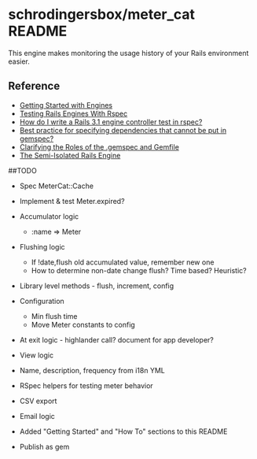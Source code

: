 # schrodingersbox/meter_cat README

This engine makes monitoring the usage history of your Rails environment easier.

## Reference

 * [Getting Started with Engines](http://edgeguides.rubyonrails.org/engines.html)
 * [Testing Rails Engines With Rspec](http://whilefalse.net/2012/01/25/testing-rails-engines-rspec/)
 * [How do I write a Rails 3.1 engine controller test in rspec?](http://stackoverflow.com/questions/5200654/how-do-i-write-a-rails-3-1-engine-controller-test-in-rspec)
 * [Best practice for specifying dependencies that cannot be put in gemspec?](https://groups.google.com/forum/?fromgroups=#!topic/ruby-bundler/U7FMRAl3nJE)
 * [Clarifying the Roles of the .gemspec and Gemfile](http://yehudakatz.com/2010/12/16/clarifying-the-roles-of-the-gemspec-and-gemfile/)
 * [The Semi-Isolated Rails Engine](http://bibwild.wordpress.com/2012/05/10/the-semi-isolated-rails-engine/)

##TODO

 * Spec MeterCat::Cache
 * Implement & test Meter.expired?

 * Accumulator logic
    * :name => Meter

 * Flushing logic
    * If !date,flush old accumulated value, remember new one
    * How to determine non-date change flush?  Time based?  Heuristic?

 * Library level methods - flush, increment, config
 * Configuration
    * Min flush time
    * Move Meter constants to config

 * At exit logic - highlander call? document for app developer?

 * View logic
 * Name, description, frequency from i18n YML

 * RSpec helpers for testing meter behavior

 * CSV export

 * Email logic

 * Added "Getting Started" and "How To" sections to this README

 * Publish as gem